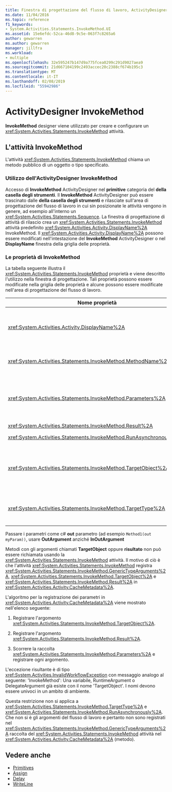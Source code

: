 ```yaml
---
title: Finestra di progettazione del flusso di lavoro, ActivityDesigner InvokeMethod
ms.date: 11/04/2016
ms.topic: reference
f1_keywords:
- System.Activities.Statements.InvokeMethod.UI
ms.assetid: 15e6efdc-52ca-46d8-9c5e-063f7c8265a6
author: gewarren
ms.author: gewarren
manager: jillfra
ms.workload:
- multiple
ms.openlocfilehash: 32e595247b147d9a775fcea0299c291d9027aea9
ms.sourcegitcommit: 21d667104199c2493accec20c2388cf674b195c3
ms.translationtype: MT
ms.contentlocale: it-IT
ms.lasthandoff: 02/08/2019
ms.locfileid: "55942986"
---
```

# <a name="invokemethod-activity-designer"></a>ActivityDesigner InvokeMethod

**InvokeMethod** designer viene utilizzato per creare e configurare un <xref:System.Activities.Statements.InvokeMethod> attività.

## <a name="the-invokemethod-activity"></a>L'attività InvokeMethod

L'attività <xref:System.Activities.Statements.InvokeMethod> chiama un metodo pubblico di un oggetto o tipo specificato.

### <a name="use-the-invokemethod-activity-designer"></a>Utilizzo dell'ActivityDesigner InvokeMethod

Accesso di **InvokeMethod** ActivityDesigner nel **primitive** categoria del **della casella degli strumenti**. Il **InvokeMethod** ActivityDesigner può essere trascinato dalle **della casella degli strumenti** e rilasciate sull'area di progettazione del flusso di lavoro in cui sin posizionate le attività vengono in genere, ad esempio all'interno un <xref:System.Activities.Statements.Sequence>. La finestra di progettazione di attività di rilascio crea un <xref:System.Activities.Statements.InvokeMethod> attività predefinito <xref:System.Activities.Activity.DisplayName%2A> InvokeMethod. Il <xref:System.Activities.Activity.DisplayName%2A> possono essere modificati nell'intestazione del **InvokeMethod** ActivityDesigner o nel **DisplayName** finestra della griglia delle proprietà.

### <a name="the-invokemethod-properties"></a>Le proprietà di InvokeMethod

La tabella seguente illustra il <xref:System.Activities.Statements.InvokeMethod> proprietà e viene descritto l'utilizzo nella finestra di progettazione. Tali proprietà possono essere modificate nella griglia delle proprietà e alcune possono essere modificate nell'area di progettazione del flusso di lavoro.

|Nome proprietà|Obbligatorio|Utilizzo|
|-|--------------|-|
|<xref:System.Activities.Activity.DisplayName%2A>|False|Nome descrittivo dell'attività <xref:System.Activities.Statements.InvokeMethod>. Il valore predefinito è InvokeMethod.<br /><br /> Sebbene il <xref:System.Activities.Activity.DisplayName%2A> non sia obbligatorio, si consiglia di usarne uno.|
|<xref:System.Activities.Statements.InvokeMethod.MethodName%2A>|True|Nome del metodo da richiamare quando viene eseguita l'attività. Il metodo chiamato deve essere dichiarato come **pubblica**. Questa proprietà può essere modificata nell'area di progettazione ed è obbligatoria.|
|<xref:System.Activities.Statements.InvokeMethod.Parameters%2A>|False|Raccolta di parametri del metodo chiamato. I parametri devono essere aggiunti alla raccolta nello stesso ordine in cui vengono visualizzati nella firma del metodo. Per visualizzare il **parametri** finestra di dialogo in cui è possibile impostare questa proprietà, fare clic sul pulsante con puntini di sospensione il **parametri** campo della griglia delle proprietà. Scegliere il **Crea argomento** pulsante per aggiungere i parametri.|
|<xref:System.Activities.Statements.InvokeMethod.Result%2A>|False|Valore restituito dalla chiamata del metodo.|
|<xref:System.Activities.Statements.InvokeMethod.RunAsynchronously%2A>|True|Specifica se il metodo viene chiamato in modo asincrono. Il valore predefinito è **False**.|
|<xref:System.Activities.Statements.InvokeMethod.TargetObject%2A>|False|Oggetto contenente il metodo da chiamare. È possibile modificare questa proprietà nell'area della finestra di progettazione.<br /><br /> È necessario impostare <xref:System.Activities.Statements.InvokeMethod.TargetObject%2A> o <xref:System.Activities.Statements.InvokeMethod.TargetType%2A>.|
|<xref:System.Activities.Statements.InvokeMethod.TargetType%2A>|False|Tipo di <xref:System.Activities.Statements.InvokeMethod.TargetObject%2A>. È possibile modificare questa proprietà nell'area della finestra di progettazione. È necessario impostare questa proprietà solo se il metodo chiamato è statico.|

Passare i parametri come c# **out** parametro (ad esempio `Method1(out myParam))`, usare **OutArgument** anziché **InOutArgument**

Metodi con gli argomenti chiamati **TargetObject** oppure **risultato** non può essere richiamata usando la <xref:System.Activities.Statements.InvokeMethod> attività. Il motivo di ciò è che l'attività <xref:System.Activities.Statements.InvokeMethod> registra <xref:System.Activities.Statements.InvokeMethod.GenericTypeArguments%2A>, <xref:System.Activities.Statements.InvokeMethod.TargetObject%2A> e <xref:System.Activities.Statements.InvokeMethod.Result%2A> in <xref:System.Activities.Activity.CacheMetadata%2A>.

L'algoritmo per la registrazione dei parametri in <xref:System.Activities.Activity.CacheMetadata%2A> viene mostrato nell'elenco seguente:

1.  Registrare l'argomento <xref:System.Activities.Statements.InvokeMethod.TargetObject%2A>.

2.  Registrare l'argomento <xref:System.Activities.Statements.InvokeMethod.Result%2A>.

3.  Scorrere la raccolta <xref:System.Activities.Statements.InvokeMethod.Parameters%2A> e registrare ogni argomento.

L'eccezione risultante è di tipo <xref:System.Activities.InvalidWorkflowException> con messaggio analogo al seguente: 'InvokeMethod': Una variabile, RuntimeArgument o DelegateArgument già esiste con il nome 'TargetObject'. I nomi devono essere univoci in un ambito di ambiente.

Questa restrizione non si applica a <xref:System.Activities.Statements.InvokeMethod.TargetType%2A> e <xref:System.Activities.Statements.InvokeMethod.RunAsynchronously%2A>. Che non si è gli argomenti del flusso di lavoro e pertanto non sono registrati nel <xref:System.Activities.Statements.InvokeMethod.GenericTypeArguments%2A> raccolta del <xref:System.Activities.Statements.InvokeMethod> attività nel <xref:System.Activities.Activity.CacheMetadata%2A> (metodo).

## <a name="see-also"></a>Vedere anche

- [Primitives](../workflow-designer/primitives-activity-designers.md)
- [Assign](../workflow-designer/assign-activity-designer.md)
- [Delay](../workflow-designer/delay-activity-designer.md)
- [WriteLine](../workflow-designer/writeline-activity-designer.md)